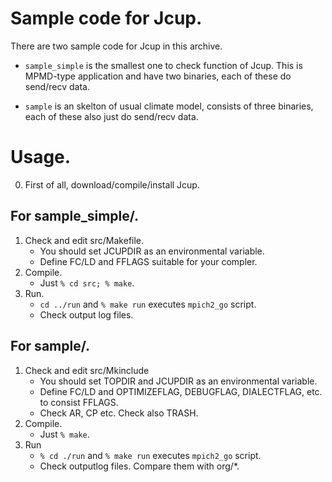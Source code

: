 Sample code for Jcup.
=====================

There are two sample code for Jcup in this archive.

- `sample_simple` is the smallest one to check function of Jcup. This is
MPMD-type application and have two binaries, each of these do send/recv data.

- `sample` is an skelton of usual climate model, consists of three
binaries, each of these also just do send/recv data.

Usage.
======
0. First of all, download/compile/install Jcup.

For sample_simple/.
------------------
1. Check and edit src/Makefile.
   - You should set JCUPDIR as an environmental variable.
   - Define FC/LD and FFLAGS suitable for your compler.
2. Compile.
   - Just `% cd src; % make`.
3. Run.
   - `cd ../run` and `% make run` executes `mpich2_go` script.
   - Check output log files.


For sample/.
------------
1. Check and edit src/Mkinclude
   - You should set TOPDIR and JCUPDIR as an environmental variable.
   - Define FC/LD and OPTIMIZEFLAG, DEBUGFLAG, DIALECTFLAG, etc. to consist FFLAGS.
   - Check AR, CP etc. Check also TRASH.
2. Compile.
   - Just `% make`.
3. Run
   - `% cd ./run` and `% make run` executes `mpich2_go` script.
   - Check outputlog files. Compare them with org/*.


